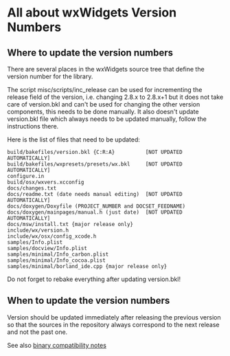 All about wxWidgets Version Numbers
===================================

## Where to update the version numbers

There are several places in the wxWidgets source tree that
define the version number for the library.

The script misc/scripts/inc_release can be used for incrementing the release
field of the version, i.e. changing 2.8.x to 2.8.x+1 but it does not take
care of version.bkl and can't be used for changing the other version
components, this needs to be done manually. It also doesn't update
version.bkl file which always needs to be updated manually, follow the
instructions there.

Here is the list of files that need to be updated:

	build/bakefiles/version.bkl {C:R:A}          [NOT UPDATED AUTOMATICALLY]
	build/bakefiles/wxpresets/presets/wx.bkl     [NOT UPDATED AUTOMATICALLY]
	configure.in
	build/osx/wxvers.xcconfig
	docs/changes.txt
	docs/readme.txt (date needs manual editing)  [NOT UPDATED AUTOMATICALLY]
	docs/doxygen/Doxyfile (PROJECT_NUMBER and DOCSET_FEEDNAME)
	docs/doxygen/mainpages/manual.h (just date)  [NOT UPDATED AUTOMATICALLY]
	docs/msw/install.txt {major release only}
	include/wx/version.h
	include/wx/osx/config_xcode.h
	samples/Info.plist
	samples/docview/Info.plist
	samples/minimal/Info_carbon.plist
	samples/minimal/Info_cocoa.plist
	samples/minimal/borland_ide.cpp {major release only}

Do not forget to rebake everything after updating version.bkl!


## When to update the version numbers

Version should be updated immediately after releasing the previous version
so that the sources in the repository always correspond to the next release
and not the past one.

See also [binary compatibility notes](binary-compatibility.md)
